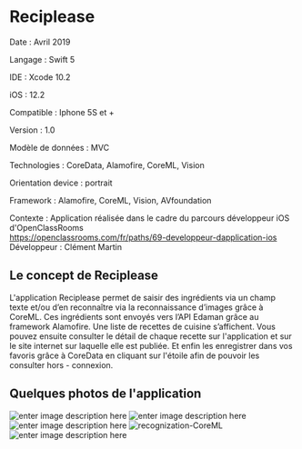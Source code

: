 # Reciplease

Date : Avril 2019  

Langage : Swift 5  

IDE : Xcode 10.2  

iOS : 12.2  

Compatible : Iphone 5S et +  

Version : 1.0    

Modèle de données : MVC

Technologies : CoreData, Alamofire, CoreML, Vision

Orientation device : portrait

Framework : Alamofire, CoreML, Vision, AVfoundation

Contexte : Application réalisée dans le cadre du parcours développeur iOS d'OpenClassRooms  
https://openclassrooms.com/fr/paths/69-developpeur-dapplication-ios
Développeur : Clément Martin 

## Le concept de Reciplease

L'application Reciplease permet de saisir des ingrédients via un champ texte et/ou d’en reconnaître via la reconnaissance d’images grâce à CoreML. Ces ingrédients sont envoyés vers l’API Edaman grâce au framework Alamofire. Une liste de recettes de cuisine s’affichent. Vous pouvez ensuite consulter le détail de chaque recette sur l'application et sur le site internet sur laquelle elle est publiée. Et enfin les enregistrer dans vos favoris grâce à CoreData en cliquant sur l'étoile afin de pouvoir les consulter hors - connexion.

## Quelques photos de l'application 


![enter image description here](URL)
![enter image description here](URL)
![enter image description here](URL)
![recognization-CoreML](URL)
![enter image description here](URL)
